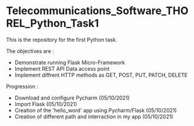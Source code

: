 # Telecommunications_Software_THOREL_Python_Task1
This is the repository for the first Python task.

The objectives are :
- Demonstrate running Flask Micro-Framework
- Implement REST API Data access point 
- Implement diffrent HTTP methods as GET, POST, PUT, PATCH, DELETE

Progression :
- Download and configure Pycharm (05/10/2021)
- Import Flask (05/10/2021)
- Creation of the 'hello_word' app using Pycharm/Flask (05/10/2021)
- Creation of different path and interraction in my app (05/10/2021)
